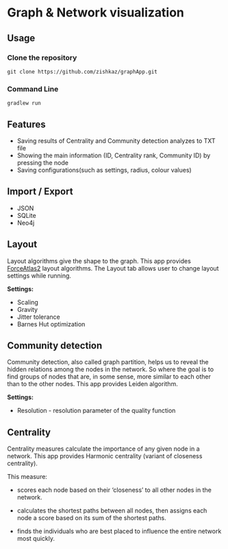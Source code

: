 # Graph & Network visualization

## Usage

### Clone the repository
```
git clone https://github.com/zishkaz/graphApp.git
```

### Command Line
```
gradlew run
```

## Features

- Saving results of Centrality and Community detection analyzes to TXT file
- Showing the main information (ID, Centrality rank, Community ID) by pressing the node
- Saving configurations(such as settings, radius, colour values)

## Import / Export
- JSON
- SQLite
- Neo4j

## Layout

Layout algorithms give the shape to the graph. 
This app provides [ForceAtlas2](https://journals.plos.org/plosone/article?id=10.1371/journal.pone.0098679) layout algorithms. 
The Layout tab allows user to change layout settings while running.

**Settings:**
- Scaling
- Gravity 
- Jitter tolerance
- Barnes Hut optimization

## Community detection
Community detection, also called graph partition,
helps us to reveal the hidden relations among the nodes in the network.
So where the goal is to find groups of nodes 
that are, in some sense, more similar to each other than to the other nodes.
This app provides Leiden algorithm.

**Settings:**
- Resolution - resolution parameter of the quality function
## Centrality

Centrality measures calculate the importance 
of any given node in a network.
This app provides Harmonic centrality (variant of closeness centrality).

This measure:
- scores each node based on their ‘closeness’ to
all other nodes in the network.

- calculates the shortest paths between all nodes,
then assigns each node a score based on its sum of the shortest paths.

- finds the individuals who are best placed to influence
the entire network most quickly.
